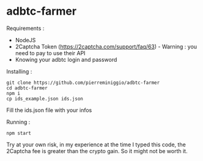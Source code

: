 # adbtc-farmer

Requirements :
- NodeJS
- 2Captcha Token (https://2captcha.com/support/faq/63) - Warning : you need to pay to use their API
- Knowing your adbtc login and password

Installing :
```console
git clone https://github.com/pierreminiggio/adbtc-farmer
cd adbtc-farmer
npm i
cp ids_example.json ids.json
```

Fill the ids.json file with your infos

Running :
```console
npm start
```
Try at your own risk, in my experience at the time I typed this code, the 2Captcha fee is greater than the crypto gain. So it might not be worth it.
